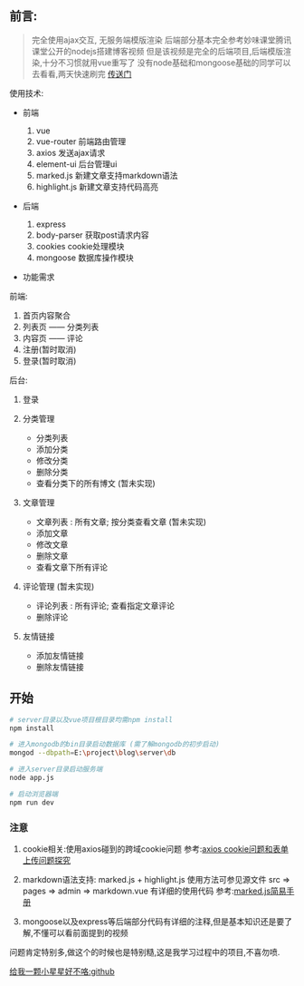

## 前言:
> 完全使用ajax交互, 无服务端模版渲染
后端部分基本完全参考妙味课堂腾讯课堂公开的nodejs搭建博客视频
但是该视频是完全的后端项目,后端模版渲染,十分不习惯就用vue重写了
没有node基础和mongoose基础的同学可以去看看,两天快速刷完
[传送门](https://ke.qq.com/course/185893)


使用技术:

* 前端
    1. vue
    2. vue-router 前端路由管理
    3. axios 发送ajax请求
    4. element-ui 后台管理ui
    5. marked.js 新建文章支持markdown语法
    6. highlight.js 新建文章支持代码高亮

* 后端
    1. express
    2. body-parser 获取post请求内容
    3. cookies cookie处理模块
    4. mongoose 数据库操作模块

* 功能需求

前端:

1. 首页内容聚合
2. 列表页 —— 分类列表
3. 内容页 —— 评论
4. 注册(暂时取消)
5. 登录(暂时取消)

后台:

1. 登录
2. 分类管理

    * 分类列表
    * 添加分类
    * 修改分类
    * 删除分类
    * 查看分类下的所有博文 (暂未实现)

3. 文章管理

    * 文章列表 : 所有文章;  按分类查看文章 (暂未实现)
    * 添加文章
    * 修改文章
    * 删除文章
    * 查看文章下所有评论

4. 评论管理 (暂未实现)

    * 评论列表 : 所有评论; 查看指定文章评论
    * 删除评论

5. 友情链接

    * 添加友情链接
    * 删除友情链接

## 开始

``` bash
# server目录以及vue项目根目录均需npm install
npm install

# 进入mongodb的bin目录启动数据库 (需了解mongodb的初步启动)
mongod --dbpath=E:\project\blog\server\db 

# 进入server目录启动服务端
node app.js

# 启动浏览器端
npm run dev
```


### 注意

1. cookie相关:使用axios碰到的跨域cookie问题
参考:[axios cookie问题和表单上传问题探究](http://blog.csdn.net/hongchh/article/details/72675777)

2. markdown语法支持: marked.js + highlight.js
使用方法可参见源文件 src => pages => admin => markdown.vue 有详细的使用代码
参考:[marked.js简易手册](http://www.cnblogs.com/djtao/p/6224399.html)

3. mongoose以及express等后端部分代码有详细的注释,但是基本知识还是要了解,不懂可以看前面提到的视频

问题肯定特别多,做这个的时候也是特别糙,这是我学习过程中的项目,不喜勿喷.

[给我一颗小星星好不咯:github](https://github.com/734976581/personal-blog)
